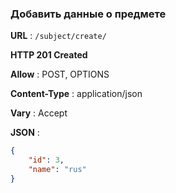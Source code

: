 ### Добавить данные о предмете 

**URL** : `/subject/create/`

**HTTP 201 Created**

**Allow** : POST, OPTIONS

**Content-Type** : application/json

**Vary** : Accept

**JSON** :
```json
{
    "id": 3,
    "name": "rus"
}
```
